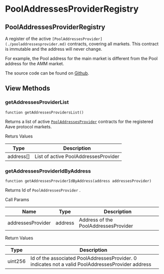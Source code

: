 # PoolAddressesProviderRegistry

## PoolAddressesProviderRegistry

A register of the active `[PoolAddressesProvider](./pooladdressesprovider.md)` contracts, covering all markets. This contract is immutable and the address will never change.

For example, the Pool address for the main market is different from the Pool address for the AMM market.

The source code can be found on [Github](https://github.com/aave/aave-v3-core/blob/master/contracts/protocol/configuration/PoolAddressesProviderRegistry.sol).

## View Methods

### getAddressesProviderList

`function getAddressesProvidersList()`

Returns a list of active [`PoolAddressesProvider`](pooladdressesprovider.md) contracts for the registered Aave protocol markets.

Returs Values

| Type       | Description                          |
| ---------- | ------------------------------------ |
| address\[] | List of active PoolAddressesProvider |

### getAddressesProviderIdByAddress

`function getAddressesProviderIdByAddress(address addressesProvider)`

Returns Id of `PoolAddressesProvider` .

Call Params

| Name              | Type    | Description                          |
| ----------------- | ------- | ------------------------------------ |
| addressesProvider | address | Address of the PoolAddressesProvider |

Return Values

| Type    | Description                                                                                       |
| ------- | ------------------------------------------------------------------------------------------------- |
| uint256 | Id of the associated PoolAddressesProvider. 0 indicates not a valid PoolAddressesProvider address |
